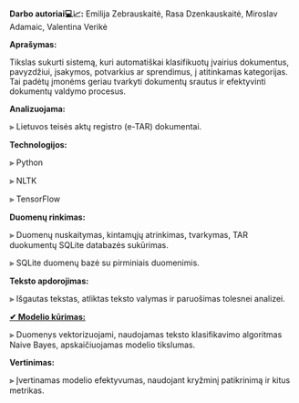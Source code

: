 **Darbo autoriai💻📈:** Emilija Zebrauskaitė, Rasa Dzenkauskaitė, Miroslav Adamaic, Valentina Verikė

****Aprašymas:****

Tikslas sukurti sistemą, kuri automatiškai klasifikuotų įvairius dokumentus, pavyzdžiui, įsakymos, potvarkius ar sprendimus, į atitinkamas kategorijas. 
Tai padėtų įmonėms geriau tvarkyti dokumentų srautus ir efektyvinti dokumentų valdymo procesus.

**Analizuojama:** 

⫸  Lietuvos teisės aktų registro (e-TAR) dokumentai.

**Technologijos:**

⫸  Python

⫸  NLTK

⫸  TensorFlow


**Duomenų rinkimas:**

⫸  Duomenų nuskaitymas, kintamųjų atrinkimas, tvarkymas, TAR duokumentų SQLite databazės sukūrimas.

⫸  SQLite duomenų bazė su pirminiais duomenimis.


**Teksto apdorojimas:**

⫸  Išgautas tekstas, atliktas teksto valymas ir paruošimas tolesnei analizei.

**<a href=https://github.com/rasadzen/Automatic-classification-of-documents/blob/main/model.ipynb> ✔ Modelio kūrimas:</a>**

⫸  Duomenys vektorizuojami, naudojamas teksto klasifikavimo algoritmas Naive Bayes, apskaičiuojamas modelio tikslumas.



**Vertinimas:**

⫸  Įvertinamas modelio efektyvumas, naudojant kryžminį patikrinimą ir kitus metrikas.


    